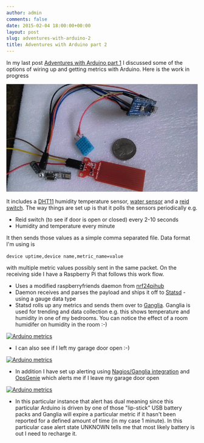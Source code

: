 ```yaml
---
author: admin
comments: false
date: 2015-02-04 18:00:00+00:00
layout: post
slug: adventures-with-arduino-2
title: Adventures with Arduino part 2
---
```


In my last post [Adventures with Arduino part 1](/2015/01/01/adventures-with-arduino-part1/) I discussed
some of the options of wiring up and getting metrics with Arduino. Here is the work in progress

[![Arduino Wiring image](/assets/arduino1.jpg)](/assets/arduino1.jpg)

It includes a [DHT11](http://www.adafruit.com/product/386) humidity temperature sensor,
[water sensor](http://www.instructables.com/id/Water-Level-Sensor-Module-for-Arduino-AVR-ARM-STM3/) and a
[reid switch](http://www.adafruit.com/product/375). The way things are set up is that it polls the sensors periodically e.g.

  - Reid switch (to see if door is open or closed) every 2-10 seconds
  - Humidity and temperature every minute

It then sends those values as a simple comma separated file. Data format I'm using is

```device uptime,device name,metric_name=value```

with multiple metric values possibly sent in the same packet. On the receiving side I have a Raspberry
Pi that follows this work flow.

  - Uses a modified raspberryfriends daemon from [nrf24pihub](https://github.com/riyas-org/nrf24pihub/)
  - Daemon receives and parses the payload and ships it off to [Statsd](https://github.com/sivy/pystatsd/) - using a gauge data type
  - Statsd rolls up any metrics and sends them over to [Ganglia](http://ganglia.info). Ganglia is used for trending
  and data collection e.g. this shows temperature and humidity in one of my bedrooms. You can notice the effect of a
  room humidifer on humidity in the room :-)
  
  
  [![Arduino metrics](/assets/arduino_humidity_temperature.png)](/assets/arduino_humidity_temperature.png)
  
  - I can also see if I left my garage door open :-)
  
  
  [![Arduino metrics](/assets/garage_door.png)](/assets/garage_door.png)

  - In addition I have set up alerting using [Nagios/Ganglia integration](https://github.com/ganglia/ganglia-web/wiki/Nagios-Integration)
  and [OpsGenie](http://www.opsgenie.com/) which alerts me if I leave my garage door open
  
  [![Arduino metrics](/assets/garage_door_alerts.png)](/assets/garage_door_alerts.png)

  - In this particular instance that alert has dual meaning since this particular Arduino is driven by one of those "lip-stick" USB battery packs
  and Ganglia will expire a particular metric if it hasn't been reported for a defined amount of time (in my case 1 minute).
  In this particular case alert state UNKNOWN tells me that most likely battery is out I need to recharge it. 

